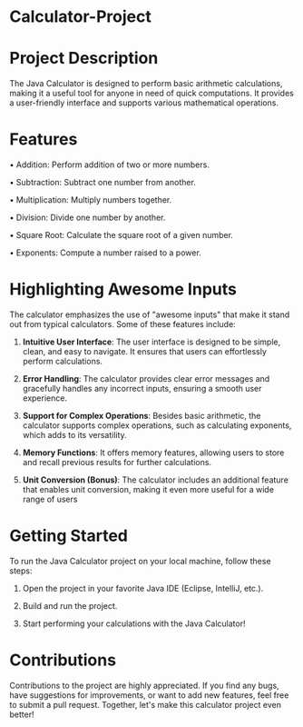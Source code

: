 # Calculator-Project

# Project Description
The Java Calculator is designed to perform basic arithmetic calculations, making it a useful tool for anyone in need of quick computations. It provides a user-friendly interface and supports various mathematical operations.

# Features

• Addition: Perform addition of two or more numbers.

• Subtraction: Subtract one number from another.

• Multiplication: Multiply numbers together.

• Division: Divide one number by another.

• Square Root: Calculate the square root of a given number.

• Exponents: Compute a number raised to a power.

# Highlighting Awesome Inputs
The calculator emphasizes the use of "awesome inputs" that make it stand out from typical calculators. Some of these features include:

1. **Intuitive User Interface**: The user interface is designed to be simple, clean, and easy to navigate. It ensures that users can effortlessly perform calculations.

2. **Error Handling**: The calculator provides clear error messages and gracefully handles any incorrect inputs, ensuring a smooth user experience.

3. **Support for Complex Operations**: Besides basic arithmetic, the calculator supports complex operations, such as calculating exponents, which adds to its versatility.

4. **Memory Functions**: It offers memory features, allowing users to store and recall previous results for further calculations.

5. **Unit Conversion (Bonus)**: The calculator includes an additional feature that enables unit conversion, making it even more useful for a wide range of users

 # Getting Started

 To run the Java Calculator project on your local machine, follow these steps:

1. Open the project in your favorite Java IDE (Eclipse, IntelliJ, etc.).
 
2. Build and run the project.

3. Start performing your calculations with the Java Calculator!


# Contributions
Contributions to the project are highly appreciated. If you find any bugs, have suggestions for improvements, or want to add new features, feel free to submit a pull request. Together, let's make this calculator project even better!


